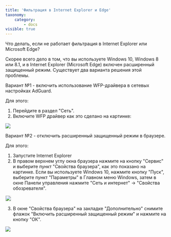 ```yaml
---
title: 'Фильтрация в Internet Explorer и Edge'
taxonomy:
    category:
        - docs
visible: true
---
```


Что делать, если не работает фильтрация в Internet Explorer или Microsoft Edge?

Скорее всего дело в том, что вы используете Windows 10, Windows 8 или 8.1, и в Internet Explorer (Microsoft Edge) включен расширенный защищенный режим. Существует два варианта решения этой проблемы.

Вариант №1 - включить использование WFP-драйвера в сетевых настройках AdGuard. 

Для этого: 
1. Перейдите в раздел "Сеть".
2. Включите WFP драйвер как это сделано на картинке:

<img src="https://cdn.adguard.com/public/Adguard/kb/newscreenshots/Ru/Windows7.1/wfpOnRu.png.png" />

Вариант №2 - отключить расширенный защищенный режим в браузере.

Для этого: 

1. Запустите Internet Explorer 
2. В правом верхнем углу окна браузера нажмите на кнопку "Сервис" и выберите пункт "Свойства браузера", как это показано на картинке.
Если вы используете Windows 10, нажмите кнопку "Пуск", выберите пункт "Параметры" в Главном меню Windows, затем в окне Панели управления нажмите "Сеть и интернет" -> "Свойства обозревателя".

<img src="https://cdn.adguard.com/public/Adguard/kb/newscreenshots/Ru/Windows7.1/ieRu.png" style="border: 1px solid #efefef; max-width: 800px" />

3. В окне "Свойства браузера" на закладке "Дополнительно" снимите флажок "Включить расширенный защищенный режим" и нажмите на кнопку "ОК".

<img src="https://cdn.adguard.com/public/Adguard/kb/newscreenshots/Ru/Windows7.1/ie2ru.png" />

